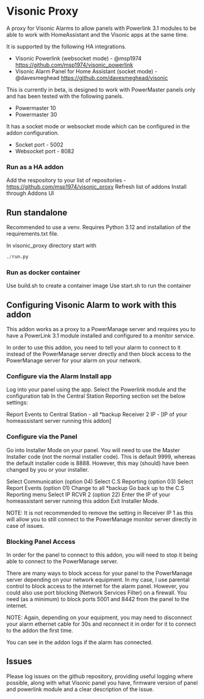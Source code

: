 # Visonic Proxy

A proxy for Visonic Alarms to allow panels with Powerlink 3.1 modules to be able to work with HomeAssistant and the Visonic apps at the same time.

It is supported by the following HA integrations.

- Visonic Powerlink (websocket mode) - @msp1974 https://github.com/msp1974/visonic_powerlink
- Visonic Alarm Panel for Home Assistant (socket mode) - @davesmeghead https://github.com/davesmeghead/visonic

This is currently in beta, is designed to work with PowerMaster panels only and has been tested with the following panels.
- Powermaster 10
- Powermaster 30


It has a socket mode or websocket mode which can be configured in the addon configuration.
- Socket port - 5002
- Websocket port - 8082

### Run as a HA addon

Add the respository to your list of repositories - https://github.com/msp1974/visonic_proxy
Refresh list of addons
Install through Addons UI


## Run standalone

Recommended to use a venv.  Requires Python 3.12 and installation of the requirements.txt file.

In visonic_proxy directory start with
```python
./run.py
```

### Run as docker container

Use build.sh to create a container image
Use start.sh to run the container




## Configuring Visonic Alarm to work with this addon

This addon works as a proxy to a PowerManage server and requires you to have a PowerLink 3.1 module installed and configured to a monitor service.

In order to use this addon, you need to tell your alarm to connect to it instead of the PowerManage server directly and then block access to the PowerManage server for your alarm on your network.

### Configure via the Alarm Install app

Log into your panel using the app.
Select the Powerlink module and the configuration tab
In the Central Station Reporting section set the below settings:

Report Events to Central Station - all *backup
Receiver 2 IP - [IP of your homeassistant server running this addon]

### Configure via the Panel
Go into Installer Mode on your panel.  You will need to use the Master Installer code (not the normal installer code).  This is default 9999, whereas the default installer code is 8888.  However, this may (should) have been changed by you or your installer.

Select Communication (option 04)
Select C.S Reporting (option 03)
Select Report Events (option 01)
Change to all *backup
Go back up to the C.S Reporting menu
Select IP RCVR 2 (option 22)
Enter the IP of your homeassistant server running this addon
Exit Installer Mode.

NOTE: It is not recommended to remove the setting in Receiver IP 1 as this will allow you to still connect to the PowerManage monitor server directly in case of issues.

### Blocking Panel Access

In order for the panel to connect to this addon, you will need to stop it being able to connect to the PowerManage server.

There are many ways to block access for your panel to the PowerManage server depending on your network equipment.  In my case, I use parental control to block access to the internet for the alarm panel.  However, you could also use port blocking (Network Services Filter) on a firewall.  You need (as a minimum) to block ports 5001 and 8442 from the panel to the internet.

NOTE: Again, depending on your equipment, you may need to disconnect your alarm ethernet cable for 30s and reconnect it in order for it to connect to the addon the first time.

You can see in the addon logs if the alarm has connected.

## Issues

Please log issues on the github repository, providing useful logging where possible, along with what Visonic panel you have, firmware version of panel and powerlink module and a clear description of the issue.


